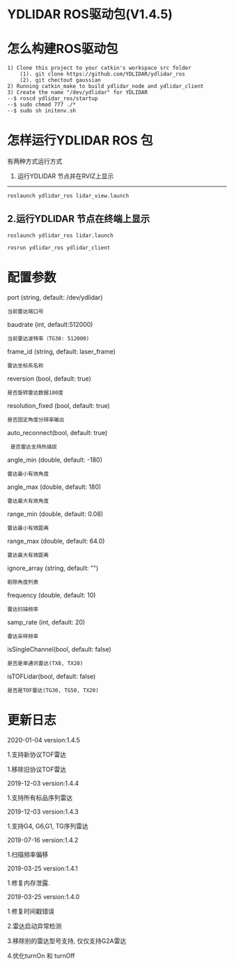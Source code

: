 YDLIDAR ROS驱动包(V1.4.5)
=====================================================================



怎么构建ROS驱动包
=====================================================================
    1) Clone this project to your catkin's workspace src folder
    	(1). git clone https://github.com/YDLIDAR/ydlidar_ros
    	(2). git chectout gaussian
    2) Running catkin_make to build ydlidar_node and ydlidar_client
    3) Create the name "/dev/ydlidar" for YDLIDAR
    --$ roscd ydlidar_ros/startup
    --$ sudo chmod 777 ./*
    --$ sudo sh initenv.sh

怎样运行YDLIDAR ROS 包
=====================================================================
有两种方式运行方式

1. 运行YDLIDAR 节点并在RVIZ上显示
------------------------------------------------------------
	roslaunch ydlidar_ros lidar_view.launch

2.运行YDLIDAR 节点在终端上显示
------------------------------------------------------------
	roslaunch ydlidar_ros lidar.launch

	rosrun ydlidar_ros ydlidar_client



配置参数
=====================================================================
port (string, default: /dev/ydlidar)

    当前雷达端口号

baudrate (int, default:512000)

    当前雷达波特率（TG30: 512000)

frame_id (string, default: laser_frame)

    雷达坐标系名称

reversion (bool, default: true)

    是否旋转雷达数据180度

resolution_fixed (bool, default: true)

    是否固定角度分辨率输出
auto_reconnect(bool, default: true)

     是否雷达支持热插拔

angle_min (double, default: -180)

    雷达最小有效角度

angle_max (double, default: 180)

    雷达最大有效角度

range_min (double, default: 0.08)

    雷达最小有效距离

range_max (double, default: 64.0)

    雷达最大有效距离

ignore_array (string, default: "")

    剔除角度列表

frequency (double, default: 10)

    雷达扫描频率

samp_rate (int, default: 20)

    雷达采样频率

isSingleChannel(bool, default: false)

    是否是单通讯雷达(TX8, TX20)

isTOFLidar(bool, default: false)

    是否是TOF雷达(TG30, TG50, TX20)




更新日志
=====================================================================

2020-01-04 version:1.4.5

  1.支持新协议TOF雷达

  1.移除旧协议TOF雷达

2019-12-03 version:1.4.4

  1.支持所有标品序列雷达

2019-12-03 version:1.4.3

  1.支持G4, G6,G1, TG序列雷达

2019-07-16 version:1.4.2

  1.扫描频率偏移

2019-03-25 version:1.4.1

   1.修复内存泄露.

2019-03-25 version:1.4.0

   1.修复时间戳错误
   
   2.雷达启动异常检测
   
   3.移除别的雷达型号支持, 仅仅支持G2A雷达
   
   4.优化turnOn 和 turnOff 
